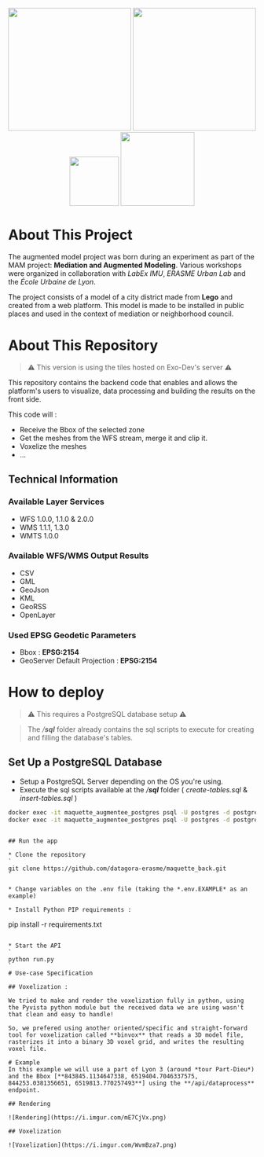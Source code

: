 <p align="center">
    <img src="https://upload.wikimedia.org/wikipedia/fr/thumb/b/b8/Logo_M%C3%A9tropole_Lyon_-_2022.svg/1200px-Logo_M%C3%A9tropole_Lyon_-_2022.svg.png" width="250">
    <img src="https://upload.wikimedia.org/wikipedia/fr/7/77/Logo_Universit%C3%A9_de_Lyon.png" width="250">
    <img src="https://images.exo-dev.fr/Logo_DatAgora.png" width="100">
    <img src="https://images.exo-dev.fr/white_creation_exo_dev.png" width="150">
</p>

# About This Project
The augmented model project was born during an experiment as part of the MAM project: **Mediation and Augmented Modeling**. Various workshops were organized in collaboration with *LabEx IMU*, *ERASME Urban Lab* and the *École Urbaine de Lyon*.

The project consists of a model of a city district made from **Lego** and created from a web platform. This model is made to be installed in public places and used in the context of mediation or neighborhood council.

# About This Repository 
> :warning: This version is using the tiles hosted on Exo-Dev's server :warning:

This repository contains the backend code that enables and allows the platform's users to visualize, data processing and building the results on the front side.

This code will : 
* Receive the Bbox of the selected zone
* Get the meshes from the WFS stream, merge it and clip it.
* Voxelize the meshes 
* ...

## Technical Information

### Available Layer Services 

* WFS 1.0.0, 1.1.0 & 2.0.0
* WMS 1.1.1, 1.3.0
* WMTS 1.0.0

### Available WFS/WMS Output Results 

* CSV
* GML
* GeoJson
* KML 
* GeoRSS
* OpenLayer

### Used EPSG Geodetic Parameters 

* Bbox : **EPSG:2154**
* GeoServer Default Projection : **EPSG:2154**

# How to deploy 
> :warning: This requires a PostgreSQL database setup :warning:

> The */**sql*** folder already contains the sql scripts to execute for creating and filling the database's tables.

## Set Up a PostgreSQL Database 

* Setup a PostgreSQL Server depending on the OS you're using.
* Execute the sql scripts available at the */**sql*** folder ( *create-tables.sql* & *insert-tables.sql* )

```bash
docker exec -it maquette_augmentee_postgres psql -U postgres -d postgres -f /sql/create-tables.sql
docker exec -it maquette_augmentee_postgres psql -U postgres -d postgres -f /sql/insert-datas.sql
```
```

## Run the app

* Clone the repository 
`
git clone https://github.com/datagora-erasme/maquette_back.git
`

* Change variables on the .env file (taking the *.env.EXAMPLE* as an example)

* Install Python PIP requirements :

```
pip install -r requirements.txt
```

* Start the API 
`
python run.py
`
# Use-case Specification 

## Voxelization :

We tried to make and render the voxelization fully in python, using the Pyvista python module but the received data we are using wasn't that clean and easy to handle!

So, we prefered using another oriented/specific and straight-forward tool for voxelization called **binvox** that reads a 3D model file, rasterizes it into a binary 3D voxel grid, and writes the resulting voxel file.

# Example 
In this example we will use a part of Lyon 3 (around *tour Part-Dieu*) and the Bbox [**843845.1134647338, 6519404.7046337575, 844253.0381356651, 6519813.770257493**] using the **/api/dataprocess** endpoint.

## Rendering

![Rendering](https://i.imgur.com/mE7CjVx.png)

## Voxelization

![Voxelization](https://i.imgur.com/WvmBza7.png)